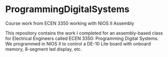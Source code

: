 # ProgrammingDigitalSystems
Course work from ECEN 3350 working with NIOS II Assembly

This repository contains the work I completed for an assembly-based class for Electrical Engineers called ECEN 3350: Programming Digital Systems. We programmed in NIOS II to control a DE-10 Lite board with onboard memory, 8-segment led display, etc.
